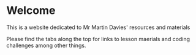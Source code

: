 # Welcome

This is a website dedicated to Mr Martin Davies' resources and materials

Please find the tabs along the top for links to lesson maerials and coding challenges among other things.


